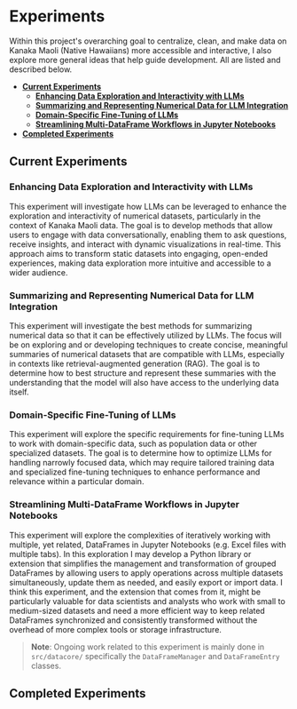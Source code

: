 # Experiments

Within this project's overarching goal to centralize, clean, and make data on Kanaka Maoli (Native Hawaiians) more accessible and interactive, I also explore more general ideas that help guide development. All are listed and described below.

- [**Current Experiments**](#current-experiments)
  - [**Enhancing Data Exploration and Interactivity with LLMs**](#enhancing-data-exploration-and-interactivity-with-llms)
  - [**Summarizing and Representing Numerical Data for LLM Integration**](#summarizing-and-representing-numerical-data-for-llm-integration)
  - [**Domain-Specific Fine-Tuning of LLMs**](#domain-specific-fine-tuning-of-llms)
  - [**Streamlining Multi-DataFrame Workflows in Jupyter Notebooks**](#streamlining-multi-dataframe-workflows-in-jupyter-notebooks)
- [**Completed Experiments**](#completed-experiments)

## Current Experiments

### **Enhancing Data Exploration and Interactivity with LLMs**

This experiment will investigate how LLMs can be leveraged to enhance the exploration and interactivity of numerical datasets, particularly in the context of Kanaka Maoli data. The goal is to develop methods that allow users to engage with data conversationally, enabling them to ask questions, receive insights, and interact with dynamic visualizations in real-time. This approach aims to transform static datasets into engaging, open-ended experiences, making data exploration more intuitive and accessible to a wider audience.

### **Summarizing and Representing Numerical Data for LLM Integration**

This experiment will investigate the best methods for summarizing numerical data so that it can be effectively utilized by LLMs. The focus will be on exploring and or developing techniques to create concise, meaningful summaries of numerical datasets that are compatible with LLMs, especially in contexts like retrieval-augmented generation (RAG). The goal is to determine how to best structure and represent these summaries with the understanding that the model will also have access to the underlying data itself.

### **Domain-Specific Fine-Tuning of LLMs**

This experiment will explore the specific requirements for fine-tuning LLMs to work with domain-specific data, such as population data or other specialized datasets. The goal is to determine how to optimize LLMs for handling narrowly focused data, which may require tailored training data and specialized fine-tuning techniques to enhance performance and relevance within a particular domain.

### **Streamlining Multi-DataFrame Workflows in Jupyter Notebooks**

This experiment will explore the complexities of iteratively working with multiple, yet related, DataFrames in Jupyter Notebooks (e.g. Excel files with multiple tabs). In this exploration I may develop a Python library or extension that simplifies the management and transformation of grouped DataFrames by allowing users to apply operations across multiple datasets simultaneously, update them as needed, and easily export or import data. I think this experiment, and the extension that comes from it, might  be particularly valuable for data scientists and analysts who work with small to medium-sized datasets and need a more efficient way to keep related DataFrames synchronized and consistently transformed without the overhead of more complex tools or storage infrastructure.

> **Note**: Ongoing work related to this experiment is mainly done in `src/datacore/` specifically the `DataFrameManager` and `DataFrameEntry` classes.

## Completed Experiments
